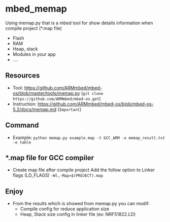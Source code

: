 # mbed_memap
Using memap.py that is a mbed tool for show details information when compile project (*.map file)
- Flash
- RAM
- Heap, stack
- Modules in your app
- ....

## Resources
- Tool: https://github.com/ARMmbed/mbed-os/blob/master/tools/memap.py (`git clone https://github.com/ARMmbed/mbed-os.get`)
- Instruction: https://github.com/ARMmbed/mbed-os/blob/mbed-os-5.2/docs/memap.md (`Important`)

## Command
- Example: `python memap.py example.map -t GCC_ARM -o memap_result.txt -e table`

## *.map file for GCC compiler
- Create map file after compile project
Add the follow option to Linker flags (LD_FLAGS)
`-Wl,-Map=$(PROJECT).map`

## Enjoy
- From the results which is showed from memap.py you can modif:
    + Compile config for reduce application size
    + Heap, Stack size config in linker file (ex: NRF51822.LD)





